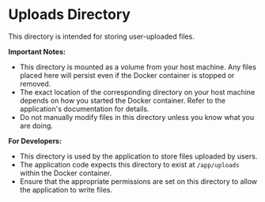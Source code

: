 # Uploads Directory

This directory is intended for storing user-uploaded files.

**Important Notes:**

* This directory is mounted as a volume from your host machine. Any files placed here will persist even if the Docker container is stopped or removed.
* The exact location of the corresponding directory on your host machine depends on how you started the Docker container. Refer to the application's documentation for details.
* Do not manually modify files in this directory unless you know what you are doing.

**For Developers:**

* This directory is used by the application to store files uploaded by users.
* The application code expects this directory to exist at `/app/uploads` within the Docker container.
* Ensure that the appropriate permissions are set on this directory to allow the application to write files.
